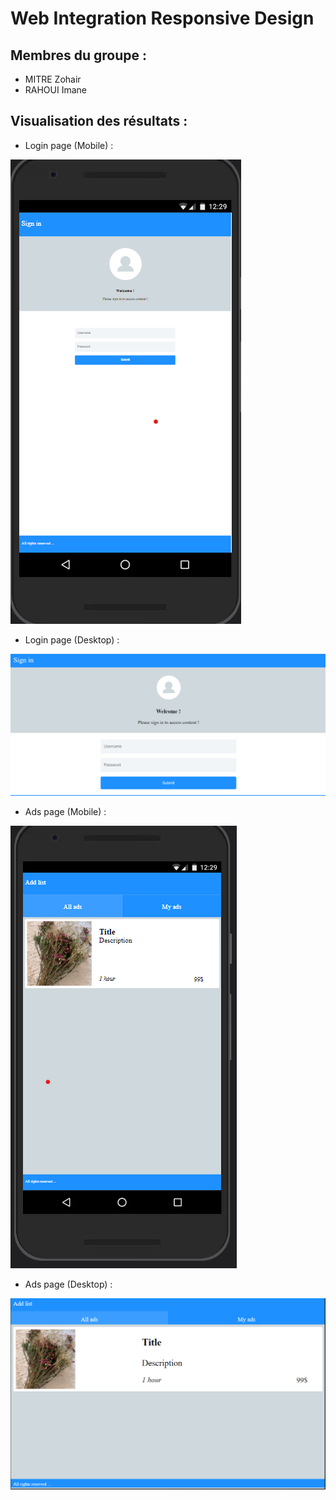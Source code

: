 # Web Integration Responsive Design

## Membres du groupe :

- MITRE Zohair
- RAHOUI Imane

## Visualisation des résultats :

- Login page (Mobile) :

<img src='screenshot/p1MobileScreen.png'/>

- Login page (Desktop) :

<img src='screenshot/p1DescScreen.png'/>

- Ads page (Mobile) :

<img src='screenshot/p2MobileScreen.png'/>

- Ads page (Desktop) :

<img src='screenshot/p2DescScreen.png'/>
